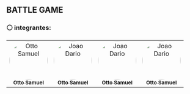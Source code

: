 ## BATTLE GAME

### ⚪ integrantes:
<table>
  <tr>
     <td align="center">
       <a href="https://github.com/Otto-Samuel">
         <img src="https://avatars.githubusercontent.com/u/162514493?v=4" style="border-radius: 50%" width="100px;" alt="Otto Samuel"/>
         <br />
         <sub><b>Otto Samuel</b></sub>
       </a>
     </td>
     <td align="center">
       <a href="https://github.com/ElprogramadorxX">
         <img src="https://avatars.githubusercontent.com/u/134674876?v=4" style="border-radius: 50%" width="100px;" alt="Joao Dario"/>
         <br />
         <sub><b>Otto Samuel</b></sub>
       </a>
     </td>
    <td align="center">
       <a href="https://github.com/ElprogramadorxX">
         <img src="https://avatars.githubusercontent.com/u/134674876?v=4" style="border-radius: 50%" width="100px;" alt="Joao Dario"/>
         <br />
         <sub><b>Otto Samuel</b></sub>
       </a>
     </td>
    <td align="center">
       <a href="https://github.com/ElprogramadorxX">
         <img src="https://avatars.githubusercontent.com/u/134674876?v=4" style="border-radius: 50%" width="100px;" alt="Joao Dario"/>
         <br />
         <sub><b>Otto Samuel</b></sub>
       </a>
     </td>
    

  </tr>
</table>
